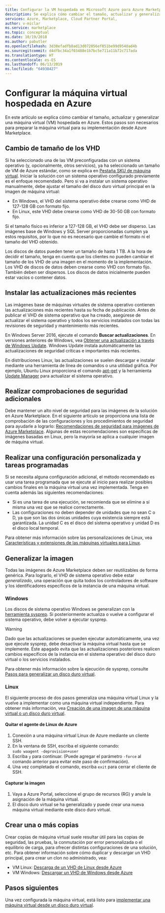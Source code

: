 ```yaml
---
title: Configurar la VM hospedada en Microsoft Azure para Azure Marketplace
description: Se explica cómo cambiar el tamaño, actualizar y generalizar una máquina virtual hospedada en Azure.
services: Azure, Marketplace, Cloud Partner Portal,
author: v-miclar
ms.service: marketplace
ms.topic: conceptual
ms.date: 10/19/2018
ms.author: pabutler
ms.openlocfilehash: 3d38efadfb8ad13d072056ef851be99d9540ad4b
ms.sourcegitcommit: d4dfbc34a1f03488e1b7bc5e711a11b72c717ada
ms.translationtype: HT
ms.contentlocale: es-ES
ms.lasthandoff: 06/13/2019
ms.locfileid: "64938427"
---
```

# <a name="configure-the-azure-hosted-vm"></a>Configurar la máquina virtual hospedada en Azure

En este artículo se explica cómo cambiar el tamaño, actualizar y generalizar una máquina virtual (VM) hospedada en Azure.  Estos pasos son necesarios para preparar la máquina virtual para su implementación desde Azure Marketplace.


## <a name="sizing-the-vhds"></a>Cambio de tamaño de los VHD

<!--TD: Check if the following assertion is true. I didn't understand the original content. -->
Si ha seleccionado una de las VM preconfiguradas con un sistema operativo (y, opcionalmente, otros servicios), ya ha seleccionado un tamaño de VM de Azure estándar, como se explica en [Pestaña SKU de máquina virtual](./cpp-skus-tab.md).  Iniciar la solución con un sistema operativo configurado previamente es el enfoque recomendado.  Pero si va a instalar un sistema operativo manualmente, debe ajustar el tamaño del disco duro virtual principal en la imagen de máquina virtual:

- En Windows, el VHD del sistema operativo debe crearse como VHD de 127-128 GB con formato fijo. 
- En Linux, este VHD debe crearse como VHD de 30-50 GB con formato fijo.

Si el tamaño físico es inferior a 127-128 GB, el VHD debe ser disperso. Las imágenes base de Windows y SQL Server proporcionadas cumplen ya estos requisitos, por lo que no es necesario que cambie el formato ni el tamaño del VHD obtenido. 

Los discos de datos pueden tener un tamaño de hasta 1 TB. A la hora de decidir el tamaño, tenga en cuenta que los clientes no pueden cambiar el tamaño de los VHD de una imagen en el momento de la implementación. Los VHD de discos de datos deben crearse como VHD con formato fijo. También deben ser dispersos. Los discos de datos inicialmente pueden estar vacíos o contener datos.


## <a name="install-the-most-current-updates"></a>Instalar las actualizaciones más recientes

Las imágenes base de máquinas virtuales de sistema operativo contienen las actualizaciones más recientes hasta su fecha de publicación. Antes de publicar el VHD de sistema operativo que ha creado, asegúrese de actualizar el sistema operativo y todos los servicios instalados con todas las revisiones de seguridad y mantenimiento más recientes.

En Windows Server 2016, ejecute el comando **Buscar actualizaciones**.  En versiones anteriores de Windows, vea [Obtener una actualización a través de Windows Update](https://support.microsoft.com/help/3067639/how-to-get-an-update-through-windows-update).  Windows Update instala automáticamente las actualizaciones de seguridad críticas e importantes más recientes.

En distribuciones Linux, las actualizaciones se suelen descargar e instalar mediante una herramienta de línea de comandos o una utilidad gráfica.  Por ejemplo, Ubuntu Linux proporciona el comando [apt-get](https://manpages.ubuntu.com/manpages/cosmic/man8/apt-get.8.html) y la herramienta [Update Manager](https://manpages.ubuntu.com/manpages/cosmic/man8/update-manager.8.html) para actualizar el sistema operativo.


## <a name="perform-additional-security-checks"></a>Realizar comprobaciones de seguridad adicionales

Debe mantener un alto nivel de seguridad para las imágenes de la solución en Azure Marketplace.  En el siguiente artículo se proporciona una lista de comprobación de las configuraciones y los procedimientos de seguridad para ayudarle a lograrlo: [Recomendaciones de seguridad para imágenes de Azure Marketplace](https://docs.microsoft.com/azure/security/security-recommendations-azure-marketplace-images).  Algunas de estas recomendaciones son específicas de imágenes basadas en Linux, pero la mayoría se aplica a cualquier imagen de máquina virtual. 


## <a name="perform-custom-configuration-and-scheduled-tasks"></a>Realizar una configuración personalizada y tareas programadas

Si se necesita alguna configuración adicional, el método recomendado es usar una tarea programada que se ejecute al inicio para realizar posibles cambios finales en la máquina virtual una vez implementada.  Tenga en cuenta además las siguientes recomendaciones:
- Si es una tarea de una ejecución, se recomienda que se elimine a sí misma una vez que se realice correctamente.
- Las configuraciones no deben depender de unidades que no sean C o D, ya que son las dos únicas unidades cuya existencia siempre está garantizada. La unidad C es el disco del sistema operativo y unidad D es el disco local temporal.

Para obtener más información sobre las personalizaciones de Linux, vea [Características y extensiones de las máquinas virtuales para Linux](https://docs.microsoft.com/azure/virtual-machines/extensions/features-linux).


## <a name="generalize-the-image"></a>Generalizar la imagen

Todas las imágenes de Azure Marketplace deben ser reutilizables de forma genérica. Para lograrlo, el VHD de sistema operativo debe estar *generalizado*, una operación que quita todos los controladores de software y los identificadores específicos de la instancia de una máquina virtual.

### <a name="windows"></a>Windows

Los discos de sistema operativo Windows se generalizan con la [herramienta sysprep](https://docs.microsoft.com/windows-hardware/manufacture/desktop/sysprep--system-preparation--overview). Si posteriormente actualiza o vuelve a configurar el sistema operativo, debe volver a ejecutar sysprep. 

> [!WARNING]
>  Dado que las actualizaciones se pueden ejecutar automáticamente, una vez que ejecute sysprep, debe desactivar la máquina virtual hasta que se implemente.  Este apagado evita que las actualizaciones posteriores realicen cambios específicos de la instancia en el sistema operativo del disco duro virtual o los servicios instalados.

Para obtener más información sobre la ejecución de sysprep, consulte [Pasos para generalizar un disco duro virtual](https://docs.microsoft.com/azure/virtual-machines/windows/prepare-for-upload-vhd-image#steps-to-generalize-a-vhd).

### <a name="linux"></a>Linux

El siguiente proceso de dos pasos generaliza una máquina virtual Linux y la vuelve a implementar como una máquina virtual independiente.  Para obtener más información, vea [Creación de una imagen de una máquina virtual o un disco duro virtual](../../../virtual-machines/linux/capture-image.md). 

#### <a name="remove-the-azure-linux-agent"></a>Quitar el agente de Linux de Azure
1.  Conexión a una máquina virtual Linux de Azure mediante un cliente SSH.
2.  En la ventana de SSH, escriba el siguiente comando: <br/>
    `sudo waagent -deprovision+user`
3.  Escriba `y` para continuar. (Puede agregar el parámetro `-force` al comando anterior para evitar este paso de confirmación).
4.  Una vez completado el comando, escriba `exit` para cerrar el cliente de SSH.

<!-- TD: I need to add meat and/or references to the following steps -->
#### <a name="capture-the-image"></a>Capturar la imagen
1.  Vaya a Azure Portal, seleccione el grupo de recursos (RG) y anule la asignación de la máquina virtual.
2.  El disco duro virtual se ha generalizado y puede crear una nueva máquina virtual mediante este disco duro virtual.


## <a name="create-one-or-more-copies"></a>Crear una o más copias

Crear copias de máquina virtual suele resultar útil para las copias de seguridad, las pruebas, la conmutación por error personalizada o el equilibrio de carga, para ofrecer distintas configuraciones de una solución, etc. Para obtener información sobre cómo duplicar y descargar un VHD principal, para crear un clon no administrado, vea:

- VM Linux: [Descarga de un VHD de Linux desde Azure](../../../virtual-machines/linux/download-vhd.md)
- VM Windows: [Descargar un VHD de Windows desde Azure](../../../virtual-machines/windows/download-vhd.md)


## <a name="next-steps"></a>Pasos siguientes

Una vez configurada la máquina virtual, está listo para [implementar una máquina virtual desde un disco duro virtual](./cpp-deploy-vm-vhd.md).
